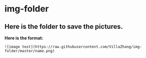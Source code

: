 # img-folder
## Here is the folder to save the pictures.
**Here is the format:**
````
![image text](https://raw.githubusercontent.com/VillaZhang/img-folder/master/name.png)
````
